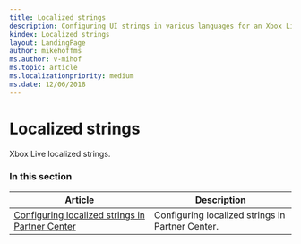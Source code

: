 ```yaml
---
title: Localized strings
description: Configuring UI strings in various languages for an Xbox Live game at Partner Center.
kindex: Localized strings
layout: LandingPage
author: mikehoffms
ms.author: v-mihof
ms.topic: article
ms.localizationpriority: medium
ms.date: 12/06/2018
---
```


# Localized strings

Xbox Live localized strings.


### In this section

| Article | Description |
|---------|-------------|
| [Configuring localized strings in Partner Center](live-localized-strings-config.md) | Configuring localized strings in Partner Center. |
